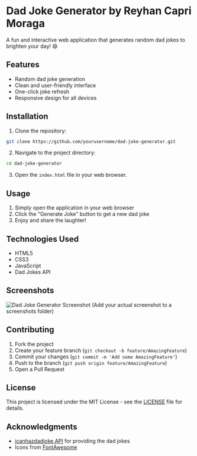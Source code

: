 # Dad Joke Generator by Reyhan Capri Moraga

A fun and interactive web application that generates random dad jokes to brighten your day! 😄

## Features

- Random dad joke generation
- Clean and user-friendly interface
- One-click joke refresh
- Responsive design for all devices

## Installation

1. Clone the repository:
```bash
git clone https://github.com/yourusername/dad-joke-generator.git
```

2. Navigate to the project directory:
```bash
cd dad-joke-generator
```

3. Open the `index.html` file in your web browser.

## Usage

1. Simply open the application in your web browser
2. Click the "Generate Joke" button to get a new dad joke
3. Enjoy and share the laughter!

## Technologies Used

- HTML5
- CSS3
- JavaScript
- Dad Jokes API

## Screenshots

![Dad Joke Generator Screenshot](screenshots/screenshot.png)
(Add your actual screenshot to a screenshots folder)

## Contributing

1. Fork the project
2. Create your feature branch (`git checkout -b feature/AmazingFeature`)
3. Commit your changes (`git commit -m 'Add some AmazingFeature'`)
4. Push to the branch (`git push origin feature/AmazingFeature`)
5. Open a Pull Request

## License

This project is licensed under the MIT License - see the [LICENSE](LICENSE) file for details.

## Acknowledgments

- [icanhazdadjoke API](https://icanhazdadjoke.com/) for providing the dad jokes
- Icons from [FontAwesome](https://fontawesome.com/)
